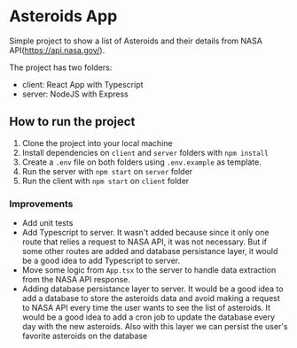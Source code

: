 # Asteroids App

Simple project to show a list of Asteroids and their details from NASA API(https://api.nasa.gov/).

The project has two folders:

- client: React App with Typescript
- server: NodeJS with Express

## How to run the project

1. Clone the project into your local machine
2. Install dependencies on `client` and `server` folders with `npm install`
3. Create a `.env` file on both folders using `.env.example` as template.
4. Run the server with `npm start` on `server` folder
5. Run the client with `npm start` on `client` folder

### Improvements

- Add unit tests
- Add Typescript to server. It wasn't added because since it only one route that relies a request to NASA API, it was not necessary. But if some other routes are added and database persistance layer, it would be a good idea to add Typescript to server.
- Move some logic from `App.tsx` to the server to handle data extraction from the NASA API response.
- Adding database persistance layer to server. It would be a good idea to add a database to store the asteroids data and avoid making a request to NASA API every time the user wants to see the list of asteroids. It would be a good idea to add a cron job to update the database every day with the new asteroids. Also with this layer we can persist the user's favorite asteroids on the database